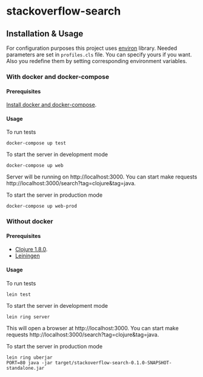 # stackoverflow-search

## Installation & Usage

For configuration purposes this project uses [environ](https://github.com/weavejester/environ) library. Needed parameters are set in `profiles.cls` file. You can specify yours if you want. Also you redefine them by setting corresponding environment variables.

### With docker and docker-compose

#### Prerequisites
[Install docker and docker-compose](https://docs.docker.com/compose/install/).

#### Usage
To run tests
```
docker-compose up test
```

To start the server in development mode
```
docker-compose up web
```
Server will be running on http://localhost:3000. You can start make requests http://localhost:3000/search?tag=clojure&tag=java.

To start the server in production mode
```
docker-compose up web-prod
```


### Without docker

#### Prerequisites
- [Clojure 1.8.0](https://clojure.org/guides/getting_started).
- [Leiningen](https://github.com/technomancy/leiningen)

#### Usage
To run tests
```
lein test
```

To start the server in development mode
```
lein ring server
```
This will open a browser at http://localhost:3000. You can start make requests http://localhost:3000/search?tag=clojure&tag=java.

To start the server in production mode
```
lein ring uberjar
PORT=80 java -jar target/stackoverflow-search-0.1.0-SNAPSHOT-standalone.jar
```
